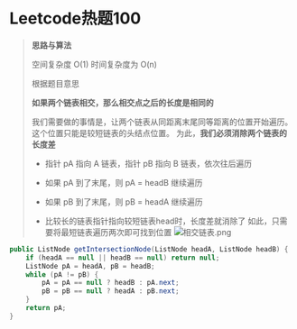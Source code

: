 # Leetcode热题100





























> **思路与算法**
>
> 空间复杂度 O(1) 时间复杂度为 O(n)
>
> 根据题目意思
>
> **如果两个链表相交，那么相交点之后的长度是相同的**
>
> 我们需要做的事情是，让两个链表从同距离末尾同等距离的位置开始遍历。这个位置只能是较短链表的头结点位置。
> 为此，**我们必须消除两个链表的长度差**
>
> * 指针 pA 指向 A 链表，指针 pB 指向 B 链表，依次往后遍历
>
> * 如果 pA 到了末尾，则 pA = headB 继续遍历
>
> * 如果 pB 到了末尾，则 pB = headA 继续遍历
> * 比较长的链表指针指向较短链表head时，长度差就消除了
>   如此，只需要将最短链表遍历两次即可找到位置
>   ![相交链表.png](https://pic.leetcode-cn.com/e86e947c8b87ac723b9c858cd3834f9a93bcc6c5e884e41117ab803d205ef662-%E7%9B%B8%E4%BA%A4%E9%93%BE%E8%A1%A8.png)

```java
public ListNode getIntersectionNode(ListNode headA, ListNode headB) {
    if (headA == null || headB == null) return null;
    ListNode pA = headA, pB = headB;
    while (pA != pB) {
        pA = pA == null ? headB : pA.next;
        pB = pB == null ? headA : pB.next;
    }
    return pA;
}
```

